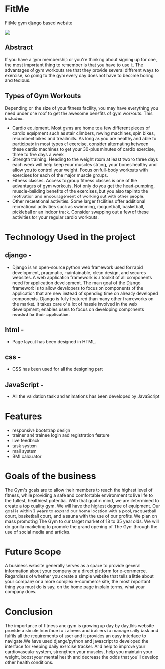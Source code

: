 # FitMe
FitMe gym django based website 


<img src="screenfit.png"/>

## Abstract

If you have a gym membership or you're thinking about signing up for one, the most important thing to remember is that you have to use it. The advantages of gym workouts are that they provide several different ways to exercise, so going to the gym every day does not have to become boring and tedious.

## Types of Gym Workouts

Depending on the size of your fitness facility, you may have everything you need under one roof to get the awesome benefits of gym workouts. This includes:

- Cardio equipment. Most gyms are home to a few different pieces of cardio equipment such as stair climbers, rowing machines, spin bikes, recumbent bikes and treadmills. As long as you are healthy and able to participate in most types of exercise, consider alternating between these cardio machines to get your 30-plus minutes of cardio exercise, three to five days a week
- Strength training. Heading to the weight room at least two to three days each week will help keep your muscles strong, your bones healthy and allow you to control your weight. Focus on full-body workouts with exercises for each of the major muscle groups.
- Fitness classes. Access to group fitness classes is one of the advantages of gym workouts. Not only do you get the heart-pumping, muscle-building benefits of the exercises, but you also tap into the motivation and encouragement of working out with other people.
- Other recreational activities. Some larger facilities offer additional recreational activities such as swimming, racquetball, basketball, pickleball or an indoor track. Consider swapping out a few of these activities for your regular cardio workouts.

# Technology Used in the project 

## django - 
- Django is an open-source python web framework used for rapid development, pragmatic, maintainable, clean design, and secures websites. A web application framework is a toolkit of all components need for application development. The main goal of the Django framework is to allow developers to focus on components of the application that are new instead of spending time on already developed components. Django is fully featured than many other frameworks on the market. It takes care of a lot of hassle involved in the web development; enables users to focus on developing components needed for their application.

## html -
- Page layout has been designed in HTML.

## css -
- CSS has been used for all the designing part

## JavaScript -
- All the validation task and animations has been developed by JavaScript

# Features
- responsive bootstrap design
- trainer and trainee login and registration feature
- live feedback
- task system
- mail system
- BMI calculator

# Goals of the business
The Gym's goals are to allow their members to reach the highest level of fitness, while providing a safe and comfortable environment to live life to the fullest, healthiest potential. With that goal in mind, we are determined to create a top quality gym. We will have the highest degree of equipment. Our goal is within 3 years to expand our home location with a pool, racquetball court, basketball court, and a sauna with the use of our profits. We plan on mass promoting The Gym to our target market of 18 to 35 year olds. We will do gorilla marketing to promote the grand opening of The Gym through the use of social media and articles.


# Future Scope

A business website generally serves as a space to provide general information about your company or a direct platform for e-commerce. Regardless of whether you create a simple website that tells a little about your company or a more complex e-commerce site, the most important thing you must do is say, on the home page in plain terms, what your company does.

# Conclusion

The importance of  fitness and gym is growing up day by day,this website provide a simple interface to trainees and trainers 
to manage daily task and fulfils all the requirements of user and it provides an easy interface to navigate.We have used django/python and javascript to developed the
interface for keeping daily exercise tracker.
And help to improve your cardiovascular system, strengthen your muscles, help you maintain your weight, boost your mental health and decrease the odds that you'll develop other health conditions.


